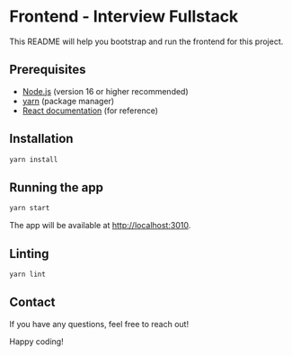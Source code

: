 # Frontend - Interview Fullstack

This README will help you bootstrap and run the frontend for this project.

## Prerequisites

- [Node.js](https://nodejs.org/) (version 16 or higher recommended)
- [yarn](https://yarnpkg.com/) (package manager)
- [React documentation](https://react.dev/learn) (for reference)

## Installation

```bash
yarn install
```

## Running the app

```bash
yarn start
```

The app will be available at [http://localhost:3010](http://localhost:3010).

## Linting

```bash
yarn lint
```

## Contact

If you have any questions, feel free to reach out!

Happy coding!
